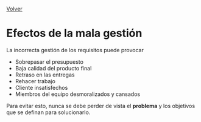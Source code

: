 [Volver](../README.md)
# Efectos de la mala gestión
La incorrecta gestión de los requisitos puede provocar

- Sobrepasar el presupuesto
- Baja calidad del producto final
- Retraso en las entregas
- Rehacer trabajo
- Cliente insatisfechos
- Miembros del equipo desmoralizados y cansados

Para evitar esto, nunca se debe perder de vista el **problema** y los objetivos que se definan para solucionarlo.
